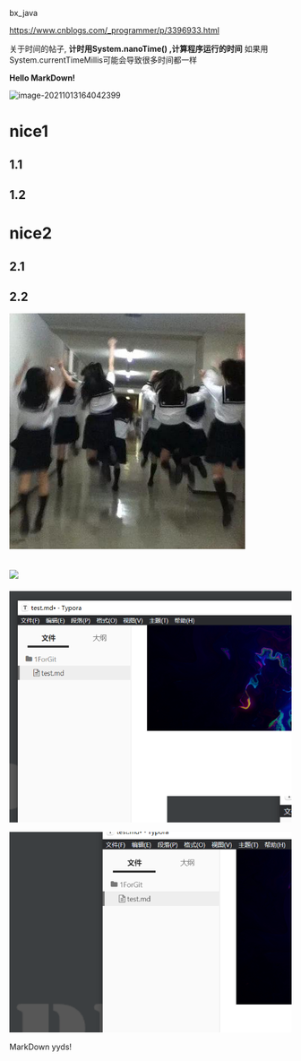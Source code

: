 bx_java

https://www.cnblogs.com/_programmer/p/3396933.html

关于时间的帖子,    **计时用System.nanoTime() ,计算程序运行的时间**
如果用 System.currentTimeMillis可能会导致很多时间都一样



**Hello MarkDown!**

![image-20211013164042399](C:\Users\handsomeyi\AppData\Roaming\Typora\typora-user-images\image-20211013164042399.png)

# nice1

## 1.1

## 1.2

# nice2

## 2.1

## 2.2

![](https://raw.githubusercontent.com/handsomeyi/Pics/master/202110131740395.jpg)











## ![](https://raw.githubusercontent.com/handsomeyi/Pics/master/Aurora-4k.jpg)





![image-20211013200802238](https://raw.githubusercontent.com/handsomeyi/Pics/master/202110132008315.png)

![image-20211013200713471](https://raw.githubusercontent.com/handsomeyi/Pics/master/202110132007527.png)



MarkDown yyds!









